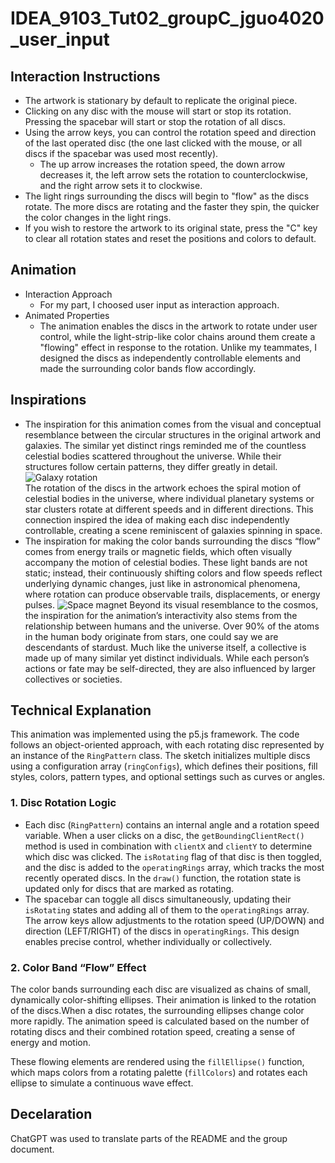 # IDEA_9103_Tut02_groupC_jguo4020_user_input  
## Interaction Instructions
- The artwork is stationary by default to replicate the original piece.
- Clicking on any disc with the mouse will start or stop its rotation. Pressing the spacebar will start or stop the rotation of all discs. 
- Using the arrow keys, you can control the rotation speed and direction of the last operated disc (the one last clicked with the mouse, or all discs if the spacebar was used most recently).
    - The up arrow increases the rotation speed, the down arrow decreases it, the left arrow sets the rotation to counterclockwise, and the right arrow sets it to clockwise.
- The light rings surrounding the discs will begin to "flow" as the discs rotate. The more discs are rotating and the faster they spin, the quicker the color changes in the light rings. 
- If you wish to restore the artwork to its original state, press the "C" key to clear all rotation states and reset the positions and colors to default.
## Animation
- Interaction Approach
    - For my part, I choosed user input as interaction approach.
- Animated Properties
    - The animation enables the discs in the artwork to rotate under user control, while the light-strip-like color chains around them create a "flowing" effect in response to the rotation. Unlike my teammates, I designed the discs as independently controllable elements and made the surrounding color bands flow accordingly.
## Inspirations
- The inspiration for this animation comes from the visual and conceptual resemblance between the circular structures in the original artwork and galaxies. The similar yet distinct rings reminded me of the countless celestial bodies scattered throughout the universe. While their structures follow certain patterns, they differ greatly in detail.</br>
    ![Galaxy rotation](https://github.com/GJWilLRie/IDEA_9103_Tut02_groupC_jguo4020_user_input/blob/main/galaxy.gif)</br>
    The rotation of the discs in the artwork echoes the spiral motion of celestial bodies in the universe, where individual planetary systems or star clusters rotate at different speeds and in different directions. This connection inspired the idea of making each disc independently controllable, creating a scene reminiscent of galaxies spinning in space.
- The inspiration for making the color bands surrounding the discs “flow” comes from energy trails or magnetic fields, which often visually accompany the motion of celestial bodies. These light bands are not static; instead, their continuously shifting colors and flow speeds reflect underlying dynamic changes, just like in astronomical phenomena, where rotation can produce observable trails, displacements, or energy pulses.
    ![Space magnet](https://github.com/GJWilLRie/IDEA_9103_Tut02_groupC_jguo4020_user_input/blob/main/magnet.gif)
    Beyond its visual resemblance to the cosmos, the inspiration for the animation’s interactivity also stems from the relationship between humans and the universe. Over 90% of the atoms in the human body originate from stars, one could say we are descendants of stardust. Much like the universe itself, a collective is made up of many similar yet distinct individuals. While each person’s actions or fate may be self-directed, they are also influenced by larger collectives or societies.
##  Technical Explanation
This animation was implemented using the p5.js framework. The code follows an object-oriented approach, with each rotating disc represented by an instance of the `RingPattern` class. The sketch initializes multiple discs using a configuration array (`ringConfigs`), which defines their positions, fill styles, colors, pattern types, and optional settings such as curves or angles.
### 1. Disc Rotation Logic
- Each disc (`RingPattern`) contains an internal angle and a rotation speed variable. When a user clicks on a disc, the `getBoundingClientRect()` method is used in combination with `clientX` and `clientY` to determine which disc was clicked. The `isRotating` flag of that disc is then toggled, and the disc is added to the `operatingRings` array, which tracks the most recently operated discs. In the `draw()` function, the rotation state is updated only for discs that are marked as rotating.
- The spacebar can toggle all discs simultaneously, updating their `isRotating` states and adding all of them to the `operatingRings` array. The arrow keys allow adjustments to the rotation speed (UP/DOWN) and direction (LEFT/RIGHT) of the discs in `operatingRings`. This design enables precise control, whether individually or collectively.
### 2. Color Band “Flow” Effect
The color bands surrounding each disc are visualized as chains of small, dynamically color-shifting ellipses. Their animation is linked to the rotation of the discs.When a disc rotates, the surrounding ellipses change color more rapidly. The animation speed is calculated based on the number of rotating discs and their combined rotation speed, creating a sense of energy and motion.

These flowing elements are rendered using the `fillEllipse()` function, which maps colors from a rotating palette (`fillColors`) and rotates each ellipse to simulate a continuous wave effect.
## Decelaration
ChatGPT was used to translate parts of the README and the group document.